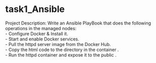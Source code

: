 # task1_Ansible
Project Description: Write an Ansible PlayBook that does the following operations in the managed nodes: <br>- Configure Docker & Install it. <br>- Start and enable Docker services. <br>- Pull the httpd server image from the Docker Hub. <br>- Copy the html code to the directory in the container . <br>- Run the httpd container and expose it to the public .
